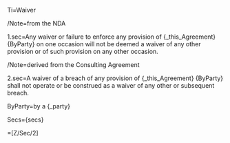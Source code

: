 Ti=Waiver

/Note=from the NDA

1.sec=Any waiver or failure to enforce any provision of {_this_Agreement} {ByParty} on one occasion will not be deemed a waiver of any other provision or of such provision on any other occasion.

/Note=derived from the Consulting Agreement

2.sec=A waiver of a breach of any provision of {_this_Agreement} {ByParty} shall not operate or be construed as a waiver of any other or subsequent breach.

ByParty=by a {_party}

Secs={secs}

=[Z/Sec/2]
